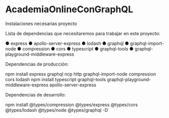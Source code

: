 # AcademiaOnlineConGraphQL
Instalaciones necesarias proyecto

Lista de dependencias que necesitaremos para trabajar en este
proyecto:

● express
● apollo-server-express
● lodash
● graphql
● graphql-import-node
● compression
● cors
● typescript
● graphql-tools
● graphql-playground-middleware-express

Dependencias de producción:

npm install express graphql ncp http graphql-import-node compression cors lodash
npm install typescript graphql-tools graphql-playground-middleware-express apollo-server-express

Dependencias de desarrollo:

npm install @types/compression @types/express @types/cors @types/lodash @types/node
@types/graphql -D